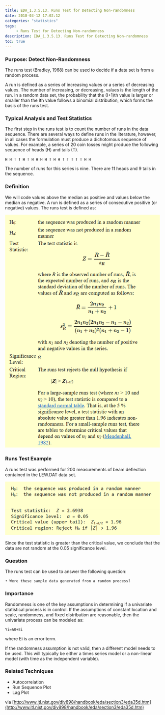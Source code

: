 ```yaml
---
title: EDA_1.3.5.13. Runs Test for Detecting Non-randomness
date: 2018-03-12 17:02:12
categories: "statistics"
tags:
     - Runs Test for Detecting Non-randomness
description: EDA_1.3.5.13. Runs Test for Detecting Non-randomness
toc: true
---
```

### Purpose: Detect Non-Randomness
The runs test (Bradley, 1968) can be used to decide if a data set is from a random process.

A run is defined as a series of increasing values or a series of decreasing values. The number of increasing, or decreasing, values is the length of the run. In a random data set, the probability that the (I+1)th value is larger or smaller than the Ith value follows a binomial distribution, which forms the basis of the runs test.

### Typical Analysis and Test Statistics
The first step in the runs test is to count the number of runs in the data sequence. There are several ways to define runs in the literature, however, in all cases the formulation must produce a dichotomous sequence of values. For example, a series of 20 coin tosses might produce the following sequence of heads (H) and tails (T).

	H H T T H T H H H H T H H T T T T T H H

The number of runs for this series is nine. There are 11 heads and 9 tails in the sequence.

### Definition
We will code values above the median as positive and values below the median as negative. A run is defined as a series of consecutive positive (or negative) values. The runs test is defined as:

![](assets/EDA/eda35d_1.png)

### Runs Test Example
A runs test was performed for 200 measurements of beam deflection contained in the LEW.DAT data set.

![](assets/EDA/eda35d_2.png)

Since the test statistic is greater than the critical value, we conclude that the data are not random at the 0.05 significance level.

### Question
The runs test can be used to answer the following question:

	• Were these sample data generated from a random process?

### Importance
Randomness is one of the key assumptions in determining if a univariate statistical process is in control. If the assumptions of constant location and scale, randomness, and fixed distribution are reasonable, then the univariate process can be modeled as:

	Yi=A0+Ei

where Ei is an error term.

If the randomness assumption is not valid, then a different model needs to be used. This will typically be either a times series model or a non-linear model (with time as the independent variable).
### Related Techniques
* Autocorrelation
* Run Sequence Plot
* Lag Plot

via [http://www.itl.nist.gov/div898/handbook/eda/section3/eda35d.htm](http://www.itl.nist.gov/div898/handbook/eda/section3/eda35d.htm)
